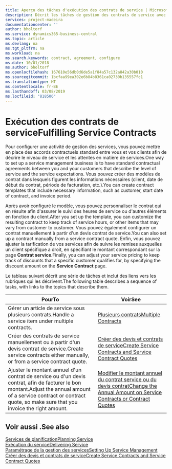 ```yaml
---
title: Aperçu des tâches d'exécution des contrats de service | Microsoft Docs
description: Décrit les tâches de gestion des contrats de service avec les clients.
services: project-madeira
documentationcenter: ''
author: bholtorf
ms.service: dynamics365-business-central
ms.topic: article
ms.devlang: na
ms.tgt_pltfrm: na
ms.workload: na
ms.search.keywords: contract, agreement, configure
ms.date: 10/01/2018
ms.author: bholtorf
ms.openlocfilehash: 167610e56db0d6de5a1f84a57c132a842a30b010
ms.sourcegitcommit: 1bcfaa99ea302e6b84b8361ca02730b135557fc1
ms.translationtype: HT
ms.contentlocale: fr-BE
ms.lasthandoff: 03/08/2019
ms.locfileid: "818506"
---
```

# <a name="fulfilling-service-contracts"></a><span data-ttu-id="3e9c9-103">Exécution des contrats de service</span><span class="sxs-lookup"><span data-stu-id="3e9c9-103">Fulfilling Service Contracts</span></span> 
<span data-ttu-id="3e9c9-104">Pour configurer une activité de gestion des services, vous pouvez mettre en place des accords contractuels standard entre vous et vos clients afin de décrire le niveau de service et les attentes en matière de services.</span><span class="sxs-lookup"><span data-stu-id="3e9c9-104">One way to set up a service management business is to have standard contractual agreements between you and your customers that describe the level of service and the service expectations.</span></span> <span data-ttu-id="3e9c9-105">Vous pouvez créer des modèles de contrat dans lesquels figurent les informations nécessaires (client, date de début du contrat, période de facturation, etc.).</span><span class="sxs-lookup"><span data-stu-id="3e9c9-105">You can create contract templates that include necessary information, such as customer, start date of contract, and invoice period.</span></span>  
  
<span data-ttu-id="3e9c9-106">Après avoir configuré le modèle, vous pouvez personnaliser le contrat qui en résulte afin d'assurer le suivi des heures de service ou d'autres éléments en fonction du client.</span><span class="sxs-lookup"><span data-stu-id="3e9c9-106">After you set up the template, you can customize the resulting contract to keep track of service hours, or other items that may vary from customer to customer.</span></span> <span data-ttu-id="3e9c9-107">Vous pouvez également configurer un contrat manuellement à partir d'un devis contrat de service.</span><span class="sxs-lookup"><span data-stu-id="3e9c9-107">You can also set up a contract manually from a service contract quote.</span></span> <span data-ttu-id="3e9c9-108">Enfin, vous pouvez ajuster la tarification de vos services afin de suivre les remises auxquelles un client spécifique a droit, en spécifiant le montant correspondant sur la page **Contrat service**.</span><span class="sxs-lookup"><span data-stu-id="3e9c9-108">Finally, you can adjust your service pricing to keep track of discounts that a specific customer qualifies for, by specifying the discount amount on the **Service Contract** page.</span></span>  

<span data-ttu-id="3e9c9-109">Le tableau suivant décrit une série de tâches et inclut des liens vers les rubriques qui les décrivent.</span><span class="sxs-lookup"><span data-stu-id="3e9c9-109">The following table describes a sequence of tasks, with links to the topics that describe them.</span></span>   
  
|<span data-ttu-id="3e9c9-110">**Pour**</span><span class="sxs-lookup"><span data-stu-id="3e9c9-110">**To**</span></span>|<span data-ttu-id="3e9c9-111">**Voir**</span><span class="sxs-lookup"><span data-stu-id="3e9c9-111">**See**</span></span>|  
|------------|-------------|  
|<span data-ttu-id="3e9c9-112">Gérer un article de service sous plusieurs contrats.</span><span class="sxs-lookup"><span data-stu-id="3e9c9-112">Handle a service item under multiple contracts.</span></span> | [<span data-ttu-id="3e9c9-113">Plusieurs contrats</span><span class="sxs-lookup"><span data-stu-id="3e9c9-113">Multiple Contracts</span></span>](service-multiple-contracts.md)|  
|<span data-ttu-id="3e9c9-114">Créer des contrats de service manuellement ou à partir d'un devis contrat de service.</span><span class="sxs-lookup"><span data-stu-id="3e9c9-114">Create service contracts either manually, or from a service contract quote.</span></span>| [<span data-ttu-id="3e9c9-115">Créer des devis et contrats de service</span><span class="sxs-lookup"><span data-stu-id="3e9c9-115">Create Service Contracts and Service Contract Quotes</span></span>](service-how-to-create-service-contracts-and-service-contract-quotes.md)|
|<span data-ttu-id="3e9c9-116">Ajuster le montant annuel d'un contrat de service ou d'un devis contrat, afin de facturer le bon montant.</span><span class="sxs-lookup"><span data-stu-id="3e9c9-116">Adjust the annual amount of a service contract or contract quote, so make sure that you invoice the right amount.</span></span>|[<span data-ttu-id="3e9c9-117">Modifier le montant annuel du contrat service ou du devis contrat</span><span class="sxs-lookup"><span data-stu-id="3e9c9-117">Change the Annual Amount on Service Contracts or Contract Quotes</span></span>](service-how-to-change-the-annual-amount-on-service-contracts-or-contract-quotes.md)|

## <a name="see-also"></a><span data-ttu-id="3e9c9-118">Voir aussi .</span><span class="sxs-lookup"><span data-stu-id="3e9c9-118">See also</span></span>
[<span data-ttu-id="3e9c9-119">Services de planification</span><span class="sxs-lookup"><span data-stu-id="3e9c9-119">Planning Service</span></span>](service-plan-service.md)  
[<span data-ttu-id="3e9c9-120">Exécution du service</span><span class="sxs-lookup"><span data-stu-id="3e9c9-120">Delivering Service</span></span>](service-deliver-service.md)  
[<span data-ttu-id="3e9c9-121">Paramétrage de la gestion des services</span><span class="sxs-lookup"><span data-stu-id="3e9c9-121">Setting Up Service Management</span></span>](service-setup-service.md)  
[<span data-ttu-id="3e9c9-122">Créer des devis et contrats de service</span><span class="sxs-lookup"><span data-stu-id="3e9c9-122">Create Service Contracts and Service Contract Quotes</span></span>](service-how-to-create-service-contracts-and-service-contract-quotes.md)  
